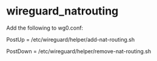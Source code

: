 # wireguard_natrouting

Add the following to wg0.conf:

PostUp = /etc/wireguard/helper/add-nat-routing.sh

PostDown = /etc/wireguard/helper/remove-nat-routing.sh
